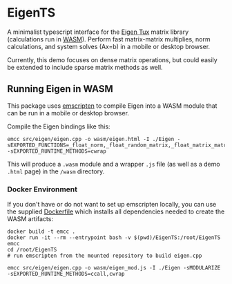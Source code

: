 # EigenTS

A minimalist typescript interface for the [Eigen Tux](https://eigen.tuxfamily.org/) matrix library (calculations run in [WASM](https://webassembly.org/)). Perform fast matrix-matrix multiplies, norm calculations, and system solves (Ax=b) in a mobile or desktop browser. 

Currently, this demo focuses on dense matrix operations, but could easily be extended to include sparse matrix methods as well. 

## Running Eigen in WASM

This package uses [emscripten](https://emscripten.org/) to compile Eigen into a WASM module that can be run in a mobile or desktop browser. 

Compile the Eigen bindings like this: 

```shell
emcc src/eigen/eigen.cpp -o wasm/eigen.html -I ./Eigen -sEXPORTED_FUNCTIONS=_float_norm,_float_random_matrix,_float_matrix_matrix_mult,_float_system_solve,_float_matrix_matrix_add,_free -sEXPORTED_RUNTIME_METHODS=cwrap
```

This will produce a `.wasm` module and a wrapper `.js` file (as well as a demo `.html` page) in the `/wasm` directory.

### Docker Environment

If you don't have or do not want to set up emscripten locally, you can use the supplied [Dockerfile](/Dockerfile) which installs all 
dependencies needed to create the WASM artifacts: 

```shell
docker build -t emcc .
docker run -it --rm --entrypoint bash -v $(pwd)/EigenTS:/root/EigenTS emcc
cd /root/EigenTS
# run emscripten from the mounted repository to build eigen.cpp
```


```shell
emcc src/eigen/eigen.cpp -o wasm/eigen_mod.js -I ./Eigen -sMODULARIZE -sEXPORTED_RUNTIME_METHODS=ccall,cwrap
```